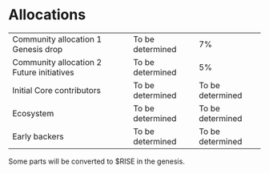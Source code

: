 # Allocations

|                                           |                  |                  |
| ----------------------------------------- | ---------------- | ---------------- |
| Community allocation 1 Genesis drop       | To be determined | 7%               |
| Community allocation 2 Future initiatives | To be determined | 5%               |
| Initial Core contributors                 | To be determined | To be determined |
| Ecosystem                                 | To be determined | To be determined |
| Early backers                             | To be determined | To be determined |

Some parts will be converted to $RISE in the genesis.
